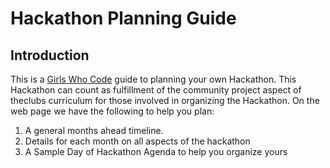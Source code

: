 # Hackathon Planning Guide 

## Introduction 

This is a [Girls Who Code](www.girlswhocode.com) guide to planning your own Hackathon. This Hackathon can count as fulfillment of the community project aspect of theclubs curriculum for those involved in organizing the Hackathon. On the web page we have the following to help you plan: 
1. A general months ahead timeline. 
2. Details for each month on all aspects of the hackathon
3. A Sample Day of Hackathon Agenda to help you organize yours 



